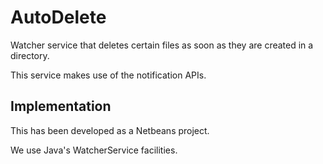 # AutoDelete
Watcher service that deletes certain files as soon as they are created in a directory.

This service makes use of the notification APIs.

## Implementation
This has been developed as a Netbeans project.

We use Java's WatcherService facilities.
